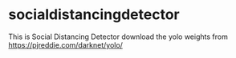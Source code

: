 # socialdistancingdetector
This is Social Distancing Detector
download the yolo weights from https://pjreddie.com/darknet/yolo/
